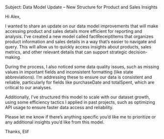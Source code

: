 
Subject: Data Model Update – New Structure for Product and Sales Insights

Hi Alex,

I wanted to share an update on our data model improvements that will make accessing product and sales details more efficient for reporting and analysis.
I've created a new model called factReceiptItems that organizes product information and sales details in a way that’s easier to navigate and query.
This will allow us to quickly access insights about products, sales metrics, and other relevant details that can support strategic 
decision-making.

During the process, I also noticed some data quality issues, such as missing values in important fields and inconsistent formatting 
(like state abbreviations). I’m addressing these to ensure our data is consistent and reliable, particularly for fields like purchaseDate
and totalSpent, which are critical to our analyses.

Additionally, I've structured this model to scale with our dataset growth, using some efficiency tactics I applied in past projects, 
such as optimizing API usage to ensure faster data access and reliability.

Please let me know if there’s anything specific you’d like me to prioritize or any additional insights you’d like from this model.

Thanks,
Elif
